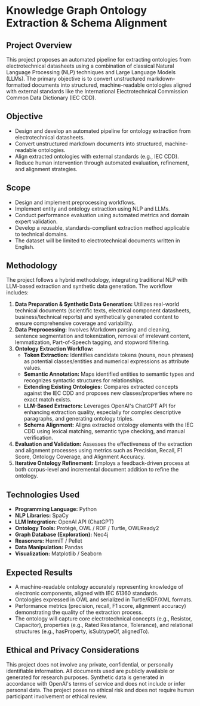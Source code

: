 # Knowledge Graph Ontology Extraction & Schema Alignment

## Project Overview
This project proposes an automated pipeline for extracting ontologies from electrotechnical datasheets using a combination of classical Natural Language Processing (NLP) techniques and Large Language Models (LLMs). The primary objective is to convert unstructured markdown-formatted documents into structured, machine-readable ontologies aligned with external standards like the International Electrotechnical Commission Common Data Dictionary (IEC CDD).

## Objective
- Design and develop an automated pipeline for ontology extraction from electrotechnical datasheets.
- Convert unstructured markdown documents into structured, machine-readable ontologies.
- Align extracted ontologies with external standards (e.g., IEC CDD).
- Reduce human intervention through automated evaluation, refinement, and alignment strategies.

## Scope
- Design and implement preprocessing workflows.
- Implement entity and ontology extraction using NLP and LLMs.
- Conduct performance evaluation using automated metrics and domain expert validation.
- Develop a reusable, standards-compliant extraction method applicable to technical domains.
- The dataset will be limited to electrotechnical documents written in English.

## Methodology
The project follows a hybrid methodology, integrating traditional NLP with LLM-based extraction and synthetic data generation. The workflow includes:
1.  **Data Preparation & Synthetic Data Generation:** Utilizes real-world technical documents (scientific texts, electrical component datasheets, business/technical reports) and synthetically generated content to ensure comprehensive coverage and variability.
2.  **Data Preprocessing:** Involves Markdown parsing and cleaning, sentence segmentation and tokenization, removal of irrelevant content, lemmatization, Part-of-Speech tagging, and stopword filtering.
3.  **Ontology Extraction Workflow:**
    *   **Token Extraction:** Identifies candidate tokens (nouns, noun phrases) as potential classes/entities and numerical expressions as attribute values.
    *   **Semantic Annotation:** Maps identified entities to semantic types and recognizes syntactic structures for relationships.
    *   **Extending Existing Ontologies:** Compares extracted concepts against the IEC CDD and proposes new classes/properties where no exact match exists.
    *   **LLM-Based Extractors:** Leverages OpenAI's ChatGPT API for enhancing extraction quality, especially for complex descriptive paragraphs, and generating ontology triples.
    *   **Schema Alignment:** Aligns extracted ontology elements with the IEC CDD using lexical matching, semantic type checking, and manual verification.
4.  **Evaluation and Validation:** Assesses the effectiveness of the extraction and alignment processes using metrics such as Precision, Recall, F1 Score, Ontology Coverage, and Alignment Accuracy.
5.  **Iterative Ontology Refinement:** Employs a feedback-driven process at both corpus-level and incremental document addition to refine the ontology.

## Technologies Used
-   **Programming Language:** Python
-   **NLP Libraries:** SpaCy
-   **LLM Integration:** OpenAI API (ChatGPT)
-   **Ontology Tools:** Protégé, OWL / RDF / Turtle, OWLReady2
-   **Graph Database (Exploration):** Neo4j
-   **Reasoners:** HermiT / Pellet
-   **Data Manipulation:** Pandas
-   **Visualization:** Matplotlib / Seaborn

## Expected Results
-   A machine-readable ontology accurately representing knowledge of electronic components, aligned with IEC 61360 standards.
-   Ontologies expressed in OWL and serialized in Turtle/RDF/XML formats.
-   Performance metrics (precision, recall, F1 score, alignment accuracy) demonstrating the quality of the extraction process.
-   The ontology will capture core electrotechnical concepts (e.g., Resistor, Capacitor), properties (e.g., Rated Resistance, Tolerance), and relational structures (e.g., hasProperty, isSubtypeOf, alignedTo).

## Ethical and Privacy Considerations
This project does not involve any private, confidential, or personally identifiable information. All documents used are publicly available or generated for research purposes. Synthetic data is generated in accordance with OpenAI's terms of service and does not include or infer personal data. The project poses no ethical risk and does not require human participant involvement or ethical review.

